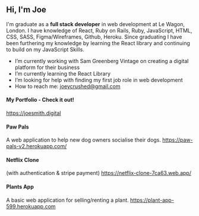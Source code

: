 ## Hi, I'm Joe

I'm graduate as a **full stack developer** in web development at Le Wagon, London. I have knowledge of React, Ruby on Rails, Ruby, JavaScript, HTML, CSS, SASS, Figma/Wireframes, Github, Heroku. Since graduating I have been furthering my knowledge by learning the React library and continuing to build on my JavaScript Skills.

- I’m currently working with Sam Greenberg Vintage on creating a digital platform for their business
- I’m currently learning the React Library
- I’m looking for help with finding my first job role in web development
- How to reach me: joeycrushed@gmail.com

#### My Portfolio - Check it out!
https://joesmith.digital

#### Paw Pals
A web application to help new dog owners socialise their dogs.
https://paw-pals-v2.herokuapp.com/

#### Netflix Clone 
(with authentication & stripe payment)
https://netflix-clone-7ca63.web.app/

#### Plants App
A basic web application for selling/renting a plant.
https://plant-app-599.herokuapp.com
